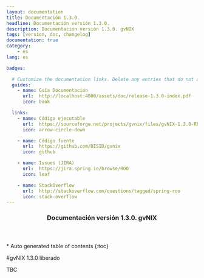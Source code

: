 ```yaml
---
layout: documentation
title: Documentación 1.3.0.
headline: Documentación versión 1.3.0.
description: Documentación versión 1.3.0. gvNIX
tags: [version, doc, changelog]
documentation: true
category:
    - es
lang: es

badges:

  # Customize the documentation links. Delete any entries that do not apply.
  guides:
    - name: Guía Documentación
      url:  http://localhost:4000/assets/doc/release-1.3.0-index.pdf
      icon: book

  links:
    - name: Código ejecutable
      url:  https://sourceforge.net/projects/gvnix/files/gvNIX-1.3.0-RELEASE.zip/download
      icon: arrow-circle-down

    - name: Código fuente
      url:  https://github.com/DISID/gvnix
      icon: github

    - name: Issues (JIRA)
      url:  https://jira.spring.io/browse/ROO
      icon: leaf

    - name: StackOverflow
      url:  http://stackoverflow.com/questions/tagged/spring-roo
      icon: stack-overflow
---
```


<section id="table-of-contents" class="toc">
  <header>
    <h3>Documentación versión 1.3.0. gvNIX</h3>
  </header>
<div id="drawer" markdown="1">
*  Auto generated table of contents
{:toc}
</div>
</section><!-- /#table-of-contents -->

#gvNIX 1.3.0 liberado

TBC